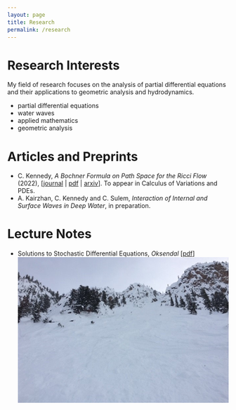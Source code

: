 ```yaml
---
layout: page
title: Research
permalink: /research
---
```


Research Interests
======

My field of research focuses on the analysis of partial differential equations and their applications to geometric analysis and hydrodynamics.

  - partial differential equations
  - water waves
  - applied mathematics
  - geometric analysis

Articles and Preprints
======
  - C. Kennedy, _A Bochner Formula on Path Space for the Ricci Flow_ (2022), \[[journal](https://doi.org/10.1007/s00526-022-02420-3) \| [pdf](/assets/1909.04193.pdf) \| [arxiv](https://arxiv.org/abs/1909.04193)\]. To appear in Calculus of Variations and PDEs.
  - A. Kairzhan, C. Kennedy and C. Sulem, _Interaction of Internal and Surface Waves in Deep Water_, in preparation.

Lecture Notes
======
  - Solutions to Stochastic Differential Equations, _Oksendal_ \[[pdf](/assets/Solutions_to_Oksendal.pdf)]
![](assets/img/KHMR_Terminator.jpg)
